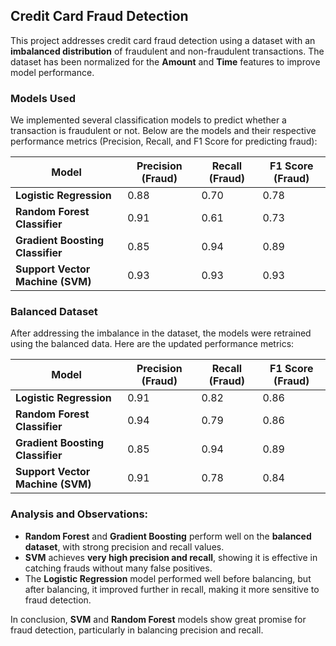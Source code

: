## Credit Card Fraud Detection

This project addresses credit card fraud detection using a dataset with an **imbalanced distribution** of fraudulent and non-fraudulent transactions. The dataset has been normalized for the **Amount** and **Time** features to improve model performance.

### Models Used

We implemented several classification models to predict whether a transaction is fraudulent or not. Below are the models and their respective performance metrics (Precision, Recall, and F1 Score for predicting fraud):

| Model                        | Precision (Fraud) | Recall (Fraud) | F1 Score (Fraud) |
|------------------------------|-------------------|----------------|------------------|
| **Logistic Regression**       | 0.88              | 0.70           | 0.78             |
| **Random Forest Classifier**  | 0.91              | 0.61           | 0.73             |
| **Gradient Boosting Classifier** | 0.85           | 0.94           | 0.89             |
| **Support Vector Machine (SVM)** | 0.93           | 0.93           | 0.93             |

### Balanced Dataset

After addressing the imbalance in the dataset, the models were retrained using the balanced data. Here are the updated performance metrics:

| Model                        | Precision (Fraud) | Recall (Fraud) | F1 Score (Fraud) |
|------------------------------|-------------------|----------------|------------------|
| **Logistic Regression**       | 0.91              | 0.82           | 0.86             |
| **Random Forest Classifier**  | 0.94              | 0.79           | 0.86             |
| **Gradient Boosting Classifier** | 0.85           | 0.94           | 0.89             |
| **Support Vector Machine (SVM)** | 0.91           | 0.78           | 0.84             |

### Analysis and Observations:

- **Random Forest** and **Gradient Boosting** perform well on the **balanced dataset**, with strong precision and recall values.
- **SVM** achieves **very high precision and recall**, showing it is effective in catching frauds without many false positives.
- The **Logistic Regression** model performed well before balancing, but after balancing, it improved further in recall, making it more sensitive to fraud detection.

In conclusion, **SVM** and **Random Forest** models show great promise for fraud detection, particularly in balancing precision and recall.

